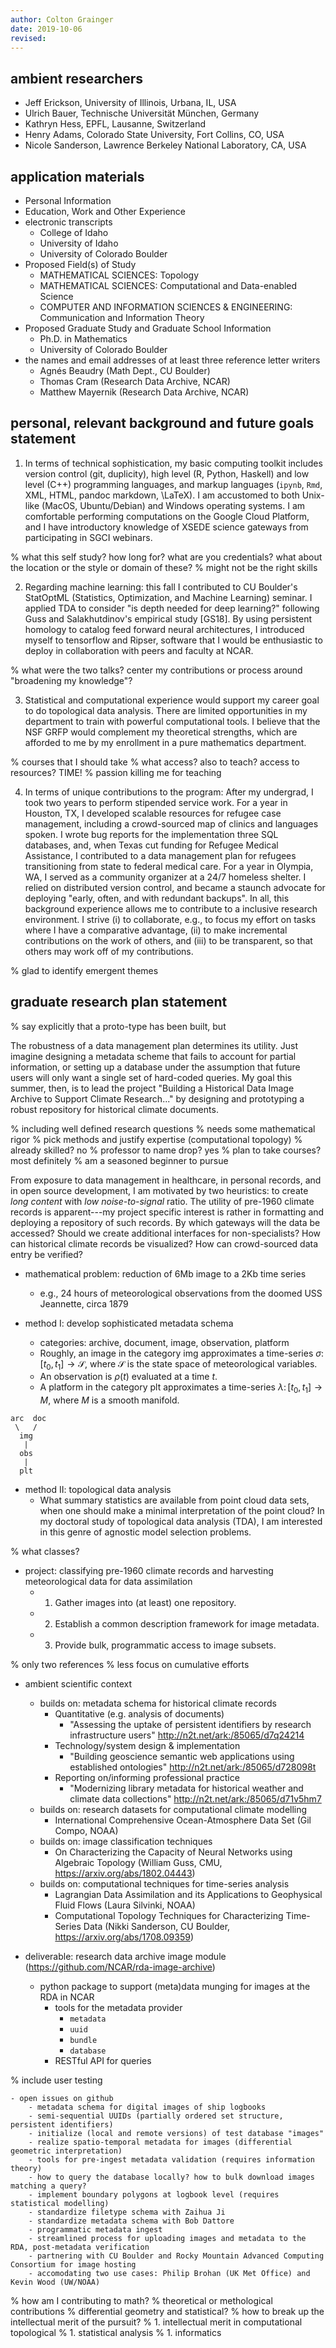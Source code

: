 ```yaml
---
author: Colton Grainger
date: 2019-10-06
revised:
---
```


## ambient researchers

- Jeff Erickson, University of Illinois, Urbana, IL, USA
- Ulrich Bauer, Technische Universität München, Germany
- Kathryn Hess, EPFL, Lausanne, Switzerland
- Henry Adams, Colorado State University, Fort Collins, CO, USA
- Nicole Sanderson, Lawrence Berkeley National Laboratory, CA, USA

## application materials

- Personal Information
- Education, Work and Other Experience
- electronic transcripts
    - College of Idaho
    - University of Idaho
    - University of Colorado Boulder
- Proposed Field(s) of Study
    - MATHEMATICAL SCIENCES: Topology
    - MATHEMATICAL SCIENCES: Computational and Data-enabled Science
    - COMPUTER AND INFORMATION SCIENCES & ENGINEERING: Communication and Information Theory
- Proposed Graduate Study and Graduate School Information
    - Ph.D. in Mathematics
    - University of Colorado Boulder
- the names and email addresses of at least three reference letter writers
    - Agnés Beaudry (Math Dept., CU Boulder)
    - Thomas Cram (Research Data Archive, NCAR)
    - Matthew Mayernik (Research Data Archive, NCAR)

## personal, relevant background and future goals statement

1. In terms of technical sophistication, my basic computing toolkit includes version control (git, duplicity), high level (R, Python, Haskell) and low level (C++) programming languages, and markup languages (`ipynb`, `Rmd`, XML, HTML, pandoc markdown, \LaTeX). I am accustomed to both Unix-like (MacOS, Ubuntu/Debian) and Windows operating systems. I am comfortable performing computations on the Google Cloud Platform, and I have introductory knowledge of XSEDE science gateways from participating in SGCI webinars.

% what this self study? how long for? what are you credentials? what about the location or the style or domain of these?
% might not be the right skills


2. Regarding machine learning: this fall I contributed to CU Boulder's StatOptML (Statistics, Optimization, and Machine Learning) seminar. I applied TDA to consider "is depth needed for deep learning?" following Guss and Salakhutdinov's empirical study [GS18]. By using persistent homology to catalog feed forward neural architectures, I introduced myself to tensorflow and Ripser, software that I would be enthusiastic to deploy in collaboration with peers and faculty at NCAR. 

% what were the two talks? center my contributions or process around "broadening my knowledge"?

3. Statistical and computational experience would support my career goal to do topological data analysis. There are limited opportunities in my department to train with powerful computational tools. I believe that the NSF GRFP would complement my theoretical strengths, which are afforded to me by my enrollment in a pure mathematics department.

% courses that I should take
% what access? also to teach? access to resources? TIME!
% passion killing me for teaching

4. In terms of unique contributions to the program: After my undergrad, I took two years to perform stipended service work. For a year in Houston, TX, I developed scalable resources for refugee case management, including a crowd-sourced map of clinics and languages spoken. I wrote bug reports for the implementation three SQL databases, and, when Texas cut funding for Refugee Medical Assistance, I contributed to a data management plan for refugees transitioning from state to federal medical care. For a year in Olympia, WA, I served as a community organizer at a 24/7 homeless shelter. I relied on distributed version control, and became a staunch advocate for deploying "early, often, and with redundant backups". In all, this background experience allows me to contribute to a inclusive research environment. I strive (i) to collaborate, e.g., to focus my effort on tasks where I have a comparative advantage, (ii) to make incremental contributions on the work of others, and (iii) to be transparent, so that others may work off of my contributions.

% glad to identify emergent themes

## graduate research plan statement

% say explicitly that a proto-type has been built, but 

The robustness of a data management plan determines its utility. Just imagine designing a metadata scheme that fails to account for partial information, or setting up a database under the assumption that future users will only want a single set of hard-coded queries. My goal this summer, then, is to lead the project "Building a Historical Data Image Archive to Support Climate Research..." by designing and prototyping a robust repository for historical climate documents. 

% including well defined research questions
% needs some mathematical rigor
% pick methods and justify expertise (computational topology)
% already skilled? no
% professor to name drop? yes
% plan to take courses? most definitely
% am a seasoned beginner to pursue 


From exposure to data management in healthcare, in personal records, and in open source development, I am motivated by two heuristics: to create *long content* with *low noise-to-signal* ratio. The utility of pre-1960 climate records is apparent---my project specific interest is rather in formatting and deploying a repository of such records. By which gateways will the data be accessed? Should we create additional interfaces for non-specialists? How can historical climate records be visualized? How can crowd-sourced data entry be verified?

- mathematical problem: reduction of 6Mb image to a 2Kb time series
    - e.g., 24 hours of meteorological observations from the doomed USS Jeannette, circa 1879

- method I: develop sophisticated metadata schema
    - categories: archive, document, image, observation, platform
    - Roughly, an image in the category $\text{img}$ approximates a time-series $\sigma \colon [t_0, t_1] \to \mathscr{S}$, where $\mathscr{S}$ is the state space of meteorological variables. 
    - An observation is $\rho(t)$ evaluated at a time $t$.
    - A platform in the category $\text{plt}$ approximates a time-series $\lambda \colon [t_0, t_1] \to M$, where $M$ is a smooth manifold.

```
arc  doc
 \   /
  img
   |
  obs
   |
  plt
```

- method II: topological data analysis
    - What summary statistics are available from point cloud data sets, when one should make a minimal interpretation of the point cloud? In my doctoral study of topological data analysis (TDA), I am interested in this genre of agnostic model selection problems.

% what classes?

- project: classifying pre-1960 climate records and harvesting meteorological data for data assimilation
    - 1. Gather images into (at least) one repository. 
    - 2. Establish a common description framework for image metadata.
    - 3. Provide bulk, programmatic access to image subsets.

% only two references
% less focus on cumulative efforts

- ambient scientific context
    - builds on: metadata schema for historical climate records
        - Quantitative (e.g. analysis of documents) 
            - "Assessing the uptake of persistent identifiers by research infrastructure users" http://n2t.net/ark:/85065/d7q24214
        - Technology/system design & implementation
            - "Building geoscience semantic web applications using established ontologies" http://n2t.net/ark:/85065/d728098t
        - Reporting on/informing professional practice
            - "Modernizing library metadata for historical weather and climate data collections" http://n2t.net/ark:/85065/d71v5hm7
    - builds on: research datasets for computational climate modelling
        - International Comprehensive Ocean-Atmosphere Data Set (Gil Compo, NOAA)
    - builds on: image classification techniques 
        - On Characterizing the Capacity of Neural Networks using Algebraic Topology (William Guss, CMU, https://arxiv.org/abs/1802.04443)
    - builds on: computational techniques for time-series analysis
        - Lagrangian Data Assimilation and its Applications to Geophysical Fluid Flows (Laura Silvinki, NOAA)
        - Computational Topology Techniques for Characterizing Time-Series Data (Nikki Sanderson, CU Boulder, https://arxiv.org/abs/1708.09359)

- deliverable: research data archive image module (https://github.com/NCAR/rda-image-archive)
    - python package to support (meta)data munging for images at the RDA in NCAR
        - tools for the metadata provider
            - `metadata`
            - `uuid`
            - `bundle`
            - `database`
        - RESTful API for queries

% include user testing
 
    - open issues on github
        - metadata schema for digital images of ship logbooks
        - semi-sequential UUIDs (partially ordered set structure, persistent identifiers)
        - initialize (local and remote versions) of test database "images"
        - realize spatio-temporal metadata for images (differential geometric interpretation)
        - tools for pre-ingest metadata validation (requires information theory)
        - how to query the database locally? how to bulk download images matching a query?
        - implement boundary polygons at logbook level (requires statistical modelling)
        - standardize filetype schema with Zaihua Ji
        - standardize metadata schema with Bob Dattore
        - programmatic metadata ingest
        - streamlined process for uploading images and metadata to the RDA, post-metadata verification
        - partnering with CU Boulder and Rocky Mountain Advanced Computing Consortium for image hosting
        - accomodating two use cases: Philip Brohan (UK Met Office) and Kevin Wood (UW/NOAA)

% how am I contributing to math?
% theoretical or methological contributions
% differential geometry and statistical?
% how to break up the intellectual merit of the pursuit?
% 1. intellectual merit in computational topological 
% 1. statistical analysis
% 1. informatics
